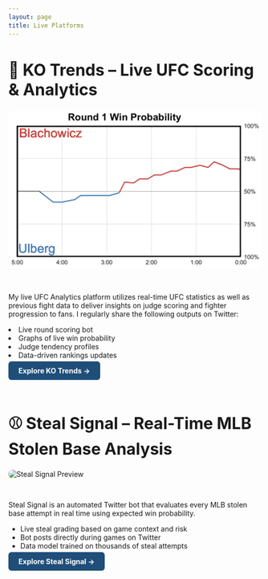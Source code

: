 ```yaml
---
layout: page
title: Live Platforms
---
```


<h1 style="font-size: 32px; font-weight: bold;">🧠 KO Trends – Live UFC Scoring & Analytics</h1>

<div style="display: flex; gap: 30px; flex-wrap: wrap; align-items: flex-start; margin-bottom: 60px;">

  <!-- Image or tweet embed -->
  <div style="flex: 1; min-width: 500px;">
    <img src="/assets/ufc/round1.png" alt="KO Trends Preview" style="width: 100%; border-radius: 8px;" />
    <!-- Or embed tweet if preferred -->
    <!-- <blockquote class="twitter-tweet"><a href="https://twitter.com/YOURHANDLE/status/EXAMPLE"></a></blockquote> -->
  </div>

  <!-- Text content -->
  <div style="flex: 1; min-width: 200px;">
    <p>
      My live UFC Analytics platform utilizes real-time UFC statistics as well as previous fight data to deliver insights on judge scoring and fighter progression to fans. I regularly share the following outputs on Twitter:
      <li>Live round scoring bot</li>
      <li>Graphs of live win probability</li>
      <li>Judge tendency profiles</li>
      <li>Data-driven rankings updates</li>
      <p>
      <p>
      <a href="/platforms/ko-trends" style="background-color: #1F4E79; color: white; padding: 10px 20px; border-radius: 6px; text-decoration: none; font-weight: bold;">Explore KO Trends →</a>
    </p>
  </div>
</div>


<h1 style="font-size: 32px; font-weight: bold;">⚾ Steal Signal – Real-Time MLB Stolen Base Analysis</h1>

<div style="display: flex; gap: 30px; flex-wrap: wrap; align-items: flex-start;">

  <!-- Image or tweet -->
  <div style="flex: 1; min-width: 300px;">
    <img src="/assets/images/steal_signal_preview.png" alt="Steal Signal Preview" style="width: 100%; border-radius: 8px;" />
  </div>

  <!-- Text content -->
  <div style="flex: 1; min-width: 300px;">
    <p>
      Steal Signal is an automated Twitter bot that evaluates every MLB stolen base attempt in real time using expected win probability.
    </p>
    <ul>
      <li>Live steal grading based on game context and risk</li>
      <li>Bot posts directly during games on Twitter</li>
      <li>Data model trained on thousands of steal attempts</li>
    </ul>
    <p>
      <a href="/platforms/steal-signal" style="background-color: #1F4E79; color: white; padding: 10px 20px; border-radius: 6px; text-decoration: none; font-weight: bold;">Explore Steal Signal →</a>
    </p>
  </div>
</div>
 
